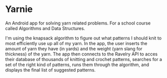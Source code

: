 # Yarnie
An Android app for solving yarn related problems. For a school course called Algorithms and Data Structures.

I'm using the knapsack algorithm to figure out what patterns I should knit to most efficiently use up all of my yarn.
In the app, the user inserts the amount of yarn they have (in yards) and the weight (yarn slang for thickness) of the yarn.
The app then connects to the Ravelry API to acces their database of thousands of knitting and crochet patterns,
searches for a set of the right kind of patterns, runs them through the algorithm, and displays the final list of
suggested patterns.

